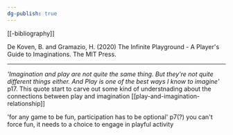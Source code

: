 ```yaml
---
dg-publish: true
---
```

[[-bibliography]]

De Koven, B. and Gramazio, H. (2020) The Infinite Playground - A Player's Guide to Imaginations. The MIT Press.

---

_'Imagination and play are not quite the same thing. But they're not quite different things either. And Play is one of the best ways I know to imagine'_ p17. This quote start to carve out some kind of understnading about the connections between play and imagination [[play-and-imagination-relationship]]

'for any game to be fun, participation has to be optional' p7(?) you can't force fun, it needs to a choice to engage in playful activity
